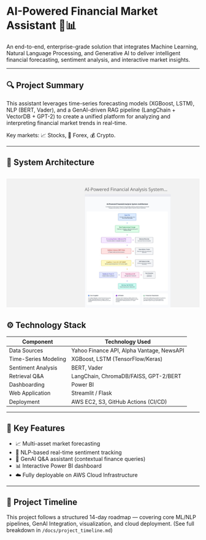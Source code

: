 # AI-Powered Financial Market Assistant 🧠📊

An end-to-end, enterprise-grade solution that integrates Machine Learning, Natural Language Processing, and Generative AI to deliver intelligent financial forecasting, sentiment analysis, and interactive market insights.

---

## 🔍 Project Summary

This assistant leverages time-series forecasting models (XGBoost, LSTM), NLP (BERT, Vader), and a GenAI-driven RAG pipeline (LangChain + VectorDB + GPT-2) to create a unified platform for analyzing and interpreting financial market trends in real-time.

Key markets: 📈 Stocks, 💱 Forex, 💰 Crypto.

---

## 🧱 System Architecture

![image alt](https://github.com/Gauravsin522/AI-Powered-Financial-Market-Assistant/blob/main/assets/ai_financial_assistant_architecture.jpg?raw=true)
---

## ⚙️ Technology Stack

| Component               | Technology Used                          |
|------------------------|-------------------------------------------|
| Data Sources           | Yahoo Finance API, Alpha Vantage, NewsAPI |
| Time-Series Modeling   | XGBoost, LSTM (TensorFlow/Keras)          |
| Sentiment Analysis     | BERT, Vader                               |
| Retrieval Q&A          | LangChain, ChromaDB/FAISS, GPT-2/BERT     |
| Dashboarding           | Power BI                                  |
| Web Application        | Streamlit / Flask                         |
| Deployment             | AWS EC2, S3, GitHub Actions (CI/CD)       |

---

## 🎯 Key Features

- 📈 Multi-asset market forecasting
- 📰 NLP-based real-time sentiment tracking
- 🤖 GenAI Q&A assistant (contextual finance queries)
- 📊 Interactive Power BI dashboard
- ☁️ Fully deployable on AWS Cloud Infrastructure

---

## 📅 Project Timeline

This project follows a structured 14-day roadmap — covering core ML/NLP pipelines, GenAI Integration, visualization, and cloud deployment. (See full breakdown in `/docs/project_timeline.md`)
